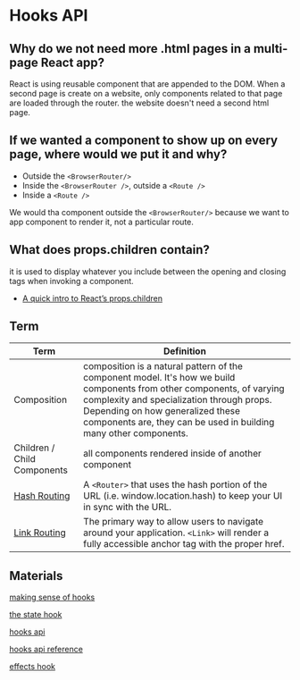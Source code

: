 # Hooks API

## Why do we not need more .html pages in a multi-page React app?

React is using reusable component that are appended to the DOM. When a second page is create on a website, only components related to that page are loaded through the router. the website doesn't need a second html page.  

## If we wanted a component to show up on every page, where would we put it and why?
- Outside the `<BrowserRouter/>`
- Inside the `<BrowserRouter />`, outside a `<Route />`
- Inside a `<Route />`

We would tha component outside the `<BrowserRouter/>` because we want to app component to render it, not a particular route.

## What does props.children contain?

it is used to display whatever you include between the opening and closing tags when invoking a component.
- [A quick intro to React’s props.children](https://codeburst.io/a-quick-intro-to-reacts-props-children-cb3d2fce4891)

## Term

| Term | Definition |
| ------- | ----------------- |
|Composition|composition is a natural pattern of the component model. It's how we build components from other components, of varying complexity and specialization through props. Depending on how generalized these components are, they can be used in building many other components.|
|Children / Child Components|all components rendered inside of another component|
|[Hash Routing](https://reactrouter.com/web/api/HashRouter)|A `<Router>` that uses the hash portion of the URL (i.e. window.location.hash) to keep your UI in sync with the URL.|
|[Link Routing](https://knowbody.github.io/react-router-docs/api/Link.html)|The primary way to allow users to navigate around your application. `<Link>` will render a fully accessible anchor tag with the proper href.|

## Materials

[making sense of hooks](https://medium.com/@dan_abramov/making-sense-of-react-hooks-fdbde8803889)

[the state hook](https://reactjs.org/docs/hooks-state.html)

[hooks api](https://reactjs.org/docs/hooks-overview.html)

[hooks api reference](https://reactjs.org/docs/hooks-reference.html)

[effects hook](https://reactjs.org/docs/hooks-effect.html)